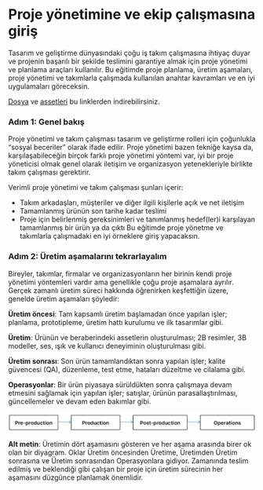 # Proje yönetimine ve ekip çalışmasına giriş

Tasarım ve geliştirme dünyasındaki çoğu iş takım çalışmasına ihtiyaç duyar ve projenin başarılı bir şekilde teslimini garantiye almak için proje yönetimi ve planlama araçları kullanılır. Bu eğitimde proje planlama, üretim aşamaları, proje yönetimi ve takımlarla çalışmada kullanılan anahtar kavramları ve en iyi uygulamaları göreceksin.

[Dosya](https://drive.google.com/file/d/1KhCSZwQNgm6SsrEUS0OyK271LadNxg8-/view?usp=sharing) ve  [assetleri](https://drive.google.com/file/d/14e0tppDVPBBJFkkzP5vD00lmzeKcZmvE/view?usp=sharing) bu linklerden indirebilirsiniz.

### Adım 1: Genel bakış
Proje yönetimi ve takım çalışması tasarım ve geliştirme rolleri için çoğunlukla “sosyal beceriler” olarak ifade edilir. Proje yönetimi bazen tekniğe kaysa da, karşılaşabileceğin birçok farklı proje yönetimi yöntemi var, iyi bir proje yöneticisi olmak genel olarak iletişim ve organizasyon yetenekleriyle birlikte takım çalışması gerektirir.

Verimli proje yönetimi ve takım çalışması şunları içerir:
- Takım arkadaşları, müşteriler ve diğer ilgili kişilerle açık ve net iletişim
- Tamamlanmış ürünün son tarihe kadar teslimi
- Proje için belirlenmiş gereksinimleri ve tanımlanmış hedef(ler)i karşılayan tamamlanmış bir ürün ya da çıktı
Bu eğitimde proje yönetme ve takımlarla çalışmadaki en iyi örneklere giriş yapacaksın.

### Adım 2: Üretim aşamalarını tekrarlayalım
Bireyler, takımlar, firmalar ve organizasyonların her birinin kendi proje yönetimi yöntemleri vardır ama genellikle çoğu proje aşamalara ayrılır.
Gerçek zamanlı üretim süreci hakkında öğrenirken keşfettiğin üzere, genelde üretim aşamaları şöyledir:

**Üretim öncesi**: Tam kapsamlı üretim başlamadan önce yapılan işler; planlama, prototipleme, üretim hattı kurulumu ve ilk tasarımlar gibi.

**Üretim**: Ürünün ve beraberindeki assetlerin oluşturulması; 2B resimler, 3B modeller, ses, ışık ve kullanıcı deneyiminin oluşturulması gibi.

**Üretim sonrası**: Son ürün tamamlandıktan sonra yapılan işler; kalite güvencesi (QA), düzenleme, test etme, hataları düzeltme ve cilalama gibi.

**Operasyonlar**: Bir ürün piyasaya sürüldükten sonra çalışmaya devam etmesini sağlamak için yapılan işler; satışlar, ürünün parasallaştırılması, güncellemeler ve devam eden bakımlar gibi.

![figures](https://raw.githubusercontent.com/Kodluyoruz/taskforce/main/unity-junior-programmer/recap-phases-production/figures/CWC_A.3_image1.png)

**Alt metin**: Üretimin dört aşamasını gösteren ve her aşama arasında birer ok olan bir diyagram. Oklar Üretim öncesinden Üretime, Üretimden Üretim sonrasına ve Üretim sonrasından Operasyonlara gidiyor.
Zamanında teslim edilmiş ve beklendiği gibi çalışan bir proje için üretim sürecinin her aşamasını düzgünce planlamak önemlidir.
